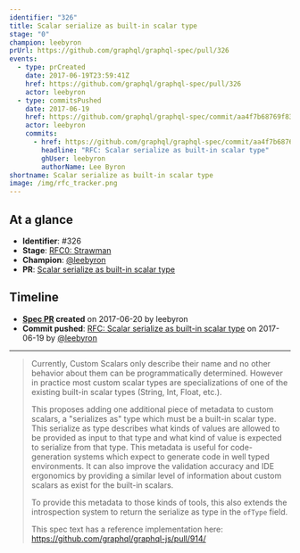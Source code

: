 ```yaml
---
identifier: "326"
title: Scalar serialize as built-in scalar type
stage: "0"
champion: leebyron
prUrl: https://github.com/graphql/graphql-spec/pull/326
events:
  - type: prCreated
    date: 2017-06-19T23:59:41Z
    href: https://github.com/graphql/graphql-spec/pull/326
    actor: leebyron
  - type: commitsPushed
    date: 2017-06-19
    href: https://github.com/graphql/graphql-spec/commit/aa4f7b68769f83eeb36f7df67a598b08990c3a2c
    actor: leebyron
    commits:
      - href: https://github.com/graphql/graphql-spec/commit/aa4f7b68769f83eeb36f7df67a598b08990c3a2c
        headline: "RFC: Scalar serialize as built-in scalar type"
        ghUser: leebyron
        authorName: Lee Byron
shortname: Scalar serialize as built-in scalar type
image: /img/rfc_tracker.png
---
```


## At a glance

- **Identifier**: #326
- **Stage**: [RFC0: Strawman](https://github.com/graphql/graphql-spec/blob/main/CONTRIBUTING.md#stage-0-strawman)
- **Champion**: [@leebyron](https://github.com/leebyron)
- **PR**: [Scalar serialize as built-in scalar type](https://github.com/graphql/graphql-spec/pull/326)

<!-- BEGIN_CUSTOM_TEXT -->



<!-- END_CUSTOM_TEXT -->

## Timeline

- **[Spec PR](https://github.com/graphql/graphql-spec/pull/326) created** on 2017-06-20 by leebyron
- **Commit pushed**: [RFC: Scalar serialize as built-in scalar type](https://github.com/graphql/graphql-spec/commit/aa4f7b68769f83eeb36f7df67a598b08990c3a2c) on 2017-06-19 by [@leebyron](https://github.com/leebyron)

<!-- VERBATIM -->

---

> Currently, Custom Scalars only describe their name and no other behavior about them can be programmatically determined. However in practice most custom scalar types are specializations of one of the existing built-in scalar types (String, Int, Float, etc.).
> 
> This proposes adding one additional piece of metadata to custom scalars, a "serializes as" type which must be a built-in scalar type. This serialize as type describes what kinds of values are allowed to be provided as input to that type and what kind of value is expected to serialize from that type. This metadata is useful for code-generation systems which expect to generate code in well typed environments. It can also improve the validation accuracy and IDE ergonomics by providing a similar level of information about custom scalars as exist for the built-in scalars.
> 
> To provide this metadata to those kinds of tools, this also extends the introspection system to return the serialize as type in the `ofType` field.
> 
> This spec text has a reference implementation here: https://github.com/graphql/graphql-js/pull/914/
